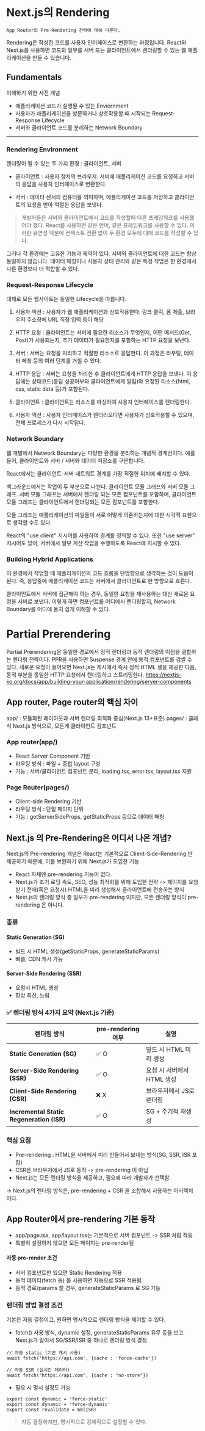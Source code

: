 # Next.js의 Rendering

```
App Router의 Pre-Rendering 전략에 대해 다룬다.
```

Rendering은 작성한 코드를 사용자 인터페이스로 변환하는 과정입니다. React와 Next.js를 사용하면 코드의 일부를 서버 또는 클라이언트에서 렌더링할 수 있는 웹 애플리케이션을 만들 수 있습니다.

## Fundamentals

이해하기 위한 사전 개념

- 애플리케이션 코드가 실행될 수 있는 Enviornment
- 사용자가 애플리케이션을 방문하거나 상호작용할 때 시작되는 Request-Response Lifecycle
- 서버와 클라이언트 코드를 분리하는 Network Boundary

---

### Rendering Environment

렌더링이 될 수 있는 두 가지 환경 : 클라이언트, 서버

- 클라이언트 : 사용자 장치의 브라우저. 서버에 애플리케이션 코드를 요청하고 서버의 응답을 사용자 인터페이스로 변환한다.

- 서버 : 데이터 센서의 컴퓨터를 의미하며, 애플리케이션 코드를 저장하고 클라이언트의 요청을 받아 적절한 응답을 보낸다.

> 개발자들은 서버와 클라이언트에서 코드를 작성할때 다른 프레임워크를 사용했어야 했다. React를 사용하면 같은 언어, 같은 프레임워크를 사용할 수 있다. 이러한 유연성 덕분에 컨텍스트 전환 없이 두 환경 모두에 대해 코드를 작성할 수 있다.

그러나 각 환경에는 고유한 기능과 제약이 있다. 서버와 클라이언트에 대한 코드는 항상 동일하지 않습니다. 데이터 페칭이나 사용자 상태 관리와 같은 특정 작업은 한 환경에서 다른 환경보다 더 적합할 수 있다.

### Request-Response Lifecycle

대체로 모든 웹사이트는 동일한 Lifecycle을 따릅니다.

1. 사용자 액션 : 사용자가 웹 애플리케이션과 상호작용한다. 링크 클릭, 폼 제출, 브라우저 주소창에 URL 직접 입력 등이 해당

2. HTTP 요청 : 클라이언트는 서버에 필요한 리소스가 무엇인지, 어떤 메서드(Get, Post)가 사용되는지, 추가 데이터가 필요한지를 포함하는 HTTP 요청을 보낸다.

3. 서버 : 서버는 요청을 처리하고 적절한 리소스로 응답한다. 이 과정은 라우팅, 데이터 페칭 등의 여러 단계를 거칠 수 있다.

4. HTTP 응답 : 서버는 요청을 처리한 후 클라이언트에게 HTTP 응답을 보낸다. 이 응답에는 상태코드(응답 성공여부와 클라이언트에게 알림)와 요청된 리소스(html, css, static data 등)가 포함된다.

5. 클라이언트 : 클라이언트는 리소스를 파싱하여 사용자 인터페이스를 렌더링한다.

6. 사용자 액션 : 사용자 인터페이스가 렌더리오디면 사용자가 상호작용할 수 있으며, 전체 프로세스가 다시 시작된다.

### Network Boundary

웹 개발에서 Network Boundary는 다양한 환경을 분리하는 개념적 경계선이다. 예를 들어, 클라이언트와 서버 / 서버와 데이터 저장소를 구분합니다.

React에서는 클라이언트-서버 네트워트 경계를 가장 적절한 위치에 배치할 수 있다.

백그라운드에서는 작업이 두 부분으로 나뉜다. 클라이언트 모듈 그래프와 서버 모듈 그래프.
서버 모듈 그래프는 서버에서 렌더링 되는 모든 컴포넌트를 포함하며, 클라이언트 모듈 그래프는 클라이언트에서 렌더링되는 모든 컴포넌트를 포함한다.

모듈 그래프는 애플리케이션의 파일들이 서로 어떻게 의존하는지에 대한 시각적 표현으로 생각할 수도 있다.

React의 "use client" 지시어를 사용하여 경계를 정의할 수 있다. 또한 "use server" 지시어도 있어, 서버에서 일부 계산 작업을 수행하도록 React에 지시할 수 있다.

### Building Hybrid Applications

이 환경에서 작업할 때 애플리케이션의 코드 흐름을 단방향으로 생각하는 것이 도움이 된다.
즉, 응답중에 애플리케이션 코드는 서버에서 클라이언트로 한 방향으로 흐른다.

클라이언트에서 서버에 접근해야 하는 경우, 동일한 요청을 재사용하는 대신 새로운 요청을 서버로 보낸다. 이렇게 하면 컴포넌트를 어디에서 렌더링할지, Network Boundary를 어디에 둘지 쉽게 이해할 수 있다.

# Partial Prerendering

Partial Prerendering은 동일한 경로에서 정적 렌더링과 동적 렌더링의 이점을 결합하는 렌더링 전략이다. PPR을 사용하면 Suspense 경계 안에 동적 컴포넌트를 감쌀 수 있다.
새로운 요청이 들어오면 Next.js는 캐시에서 즉시 정적 HTML 셸을 제공한 다음, 동적 부분을 동일한 HTTP 요청에서 렌더링하고 스트리밍한다.
https://nextjs-ko.org/docs/app/building-your-application/rendering/server-components

## App router, Page router의 핵심 차이

app/ : 모듈화된 레이아웃과 서버 렌더링 최적화 중심(Next.js 13+표준)
pages/ : 클래식 Next.js 방식으로, 모든게 클라이언트 컴포넌트

### App router(app/)

- React Server Component 기반
- 라우팅 방식 : 파일 + 중첩 layout 구성
- 기능 : 서버/클라이언트 컴포넌트 분리, loading.tsx, error.tsx, layout.tsx 지원

### Page Router(pages/)

- Client-side Rendering 기반
- 라우팅 방식 : 단일 페이지 단위
- 기능 : getServerSideProps, getStaticProps 등으로 데이터 패칭

## Next.js 의 Pre-Rendering은 어디서 나온 개념?

Next.js의 Pre-rendering 개념은 React는 기본적으로 Client-Side-Rendering 만 제공하기 때문에, 이를 보완하기 위해 Next.js가 도입한 기능

- React 자체엔 pre-rendering 기능이 없다.
- Next.js가 초기 로딩 속도, SEO, 성능 최적화를 위해 도입한 전략
  -> 페이지를 요청 받기 전에(혹은 요청시) HTML을 미리 생성해서 클라이언트에 전송하는 방식
- Next.js의 렌더링 방식 중 일부가 pre-rendering 이지만, 모든 렌더링 방식이 pre-rendering 은 아니다.

### 종류

#### Static Generation (SG)

- 빌드 시 HTML 생성(getStaticProps, generateStaticParams)
- 빠름, CDN 캐시 가능

#### Server-Side Rendering (SSR)

- 요청시 HTML 생성
- 항상 최신, 느림

### ✅ 렌더링 방식 4가지 요약 (Next.js 기준)

| 렌더링 방식                               | pre-rendering 여부 | 설명                       |
| ----------------------------------------- | ------------------ | -------------------------- |
| **Static Generation (SG)**                | ✅ O               | 빌드 시 HTML 미리 생성     |
| **Server-Side Rendering (SSR)**           | ✅ O               | 요청 시 서버에서 HTML 생성 |
| **Client-Side Rendering (CSR)**           | ❌ X               | 브라우저에서 JS로 렌더링   |
| **Incremental Static Regeneration (ISR)** | ✅ O               | SG + 주기적 재생성         |

### 핵심 요점

- Pre-rendering : HTML을 서버에서 미리 만들어서 보내는 방식(SG, SSR, ISR 포함)
- CSR은 브라우저에서 JS로 동작 -> pre-rendering 이 아님
- Next.js는 모든 렌더링 방식을 제공하고, 필요에 따라 개발자가 선택함.

-> Next.js의 렌더링 방식은, pre-rendering + CSR 을 조합해서 사용하는 아키텍처 이다.

## App Router에서 pre-rendering 기본 동작

- app/page.tsx, app/layout.tsx는 기본적으로 서버 컴포넌트 -> SSR 처럼 작동
- 특별히 설정하지 않으면 모든 페이지는 pre-render됨

#### 자동 pre-render 조건

- 서버 컴포넌트만 있으면 Static Rendering 적용
- 동적 데이터(fetch 등) 를 사용하면 자동으로 SSR 적용됨
- 동적 경로/params 쓸 경우, generateStaticParams 로 SG 가능

### 렌더링 방법 결정 조건

기본은 자동 결정이고, 원하면 명시적으로 렌더링 방식을 제어할 수 있다.

- fetch() 사용 방식, dynamic 설정, generateStaticParams 유무 등을 보고 Next.js가 알아서 SG/SSR/ISR 중 하나로 렌더링 방식 결정

```
// 자동 static (기본 캐시 사용)
await fetch('https://api.com', {cache : 'force-cache'})

// 자동 SSR (실시간 데이터)
await fetch("https://api.com", {cache : "no-store"})
```

- 필요 시 명시 설정도 가능

```
export const dynamic = 'force-static'
export const dynamic = 'force-dynamic'
export const revalidate = 60(ISR)
```

> 자동 결정하지만, 명시적으로 강제적으로 설정할 수 있다.
